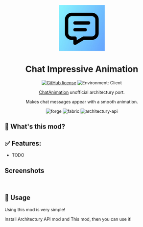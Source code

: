 <div align="center"><img height="150" src="common/src/main/resources/icon.png" width="150"/>

# Chat Impressive Animation

[![GitHub license](https://img.shields.io/github/license/Wulian233/Chat-Impressive-Animation?style=flat-square)](https://raw.githubusercontent.com/Wulian233/Chat-Impressive-Animation/master/LICENSE)
![Environment: Client](https://img.shields.io/badge/environment-client-1976d2?style=flat-square)

[ChatAnimation](https://github.com/Ezzenix/ChatAnimation) unofficial architectury port.

Makes chat messages appear with a smooth animation.

<img alt="forge" height="56" src="https://cdn.jsdelivr.net/npm/@intergrav/devins-badges@3/assets/cozy/supported/forge_vector.svg">
<img alt="fabric" height="56" src="https://cdn.jsdelivr.net/npm/@intergrav/devins-badges@3/assets/cozy/supported/fabric_vector.svg">
<img alt="architectury-api" height="56" src="https://cdn.jsdelivr.net/npm/@intergrav/devins-badges@3/assets/cozy/requires/architectury-api_vector.svg">
</div>

## 📖 What's this mod? 

## ✅ Features:

- TODO

## Screenshots

![]()



## 📖 Usage

Using this mod is very simple!

Install Architectury API mod and This mod, then you can use it!

